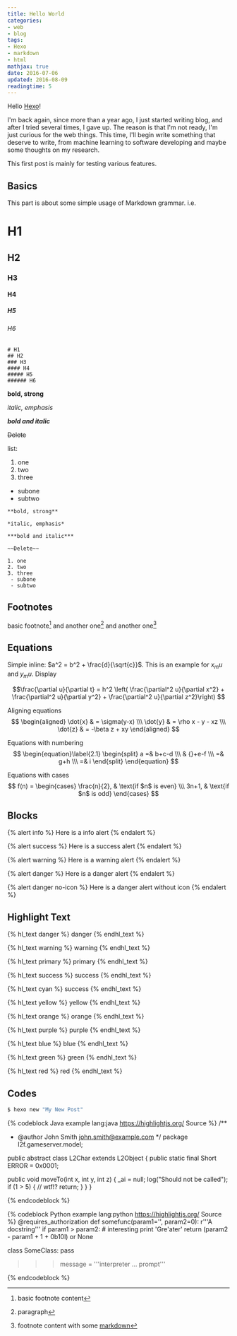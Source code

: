 ```yaml
---
title: Hello World
categories:
- web
- blog
tags:
- Hexo
- markdown
- html
mathjax: true
date: 2016-07-06
updated: 2016-08-09
readingtime: 5
---
```

Hello [Hexo](https://hexo.io/)!

I'm back again, since more than a year ago, I just started writing blog, and after I tried several times, I gave up. The reason is that I'm not ready, I'm just curious for the web things. This time, I'll begin write something that deserve to write, from machine learning to software developing and maybe some thoughts on my research.

This first post is mainly for testing various features.
<!-- more -->

## Basics

This part is about some simple usage of Markdown grammar. i.e.

# H1
## H2
### H3
#### H4
##### H5
###### H6

```
# H1
## H2
### H3
#### H4
##### H5
###### H6
```

**bold, strong**

*italic, emphasis*

***bold and italic***

~~Delete~~

list:
1. one
2. two
3. three
 - subone
 - subtwo

```
**bold, strong**

*italic, emphasis*

***bold and italic***

~~Delete~~

1. one
2. two
3. three
 - subone
 - subtwo
```


## Footnotes

basic footnote[^1]
and another one[^sample]
and another one[^4]

[^1]: basic footnote content
[^sample]: paragraph
[^4]: footnote content with some [markdown](https://en.wikipedia.org/wiki/Markdown)

## Equations


Simple inline: $a^2 = b^2 + \frac{d}{\sqrt{c}}$.
This is an example for $x_mu$ and $y_mu$.
Display

$$\frac{\partial u}{\partial t}
= h^2 \left( \frac{\partial^2 u}{\partial x^2} +
\frac{\partial^2 u}{\partial y^2} +
\frac{\partial^2 u}{\partial z^2}\right)
$$

Aligning equations
$$
\begin{aligned}
\dot{x} & = \sigma(y-x) \\\
\dot{y} & = \rho x - y - xz \\\
\dot{z} & = -\beta z + xy
\end{aligned}
$$


Equations with numbering
$$
\begin{equation}\label{2.1}
\begin{split}
a =& b+c-d \\\
   & {}+e-f \\\
  =& g+h \\\
  =& i
\end{split}
\end{equation}
$$

Equations with cases
$$
f(n) =
\begin{cases}
\frac{n}{2},  & \text{if $n$ is even} \\\
3n+1, & \text{if $n$ is odd}
\end{cases}
$$

## Blocks
{% alert info %}
Here is a info alert
{% endalert %}

{% alert success %}
Here is a success alert
{% endalert %}

{% alert warning %}
Here is a warning alert
{% endalert %}

{% alert danger %}
Here is a danger alert
{% endalert %}

{% alert danger no-icon %}
Here is a danger alert without icon
{% endalert %}

## Highlight Text
{% hl_text danger %}
  danger
{% endhl_text %}

{% hl_text warning %}
  warning
{% endhl_text %}

{% hl_text primary %}
  primary
{% endhl_text %}

{% hl_text success %}
  success
{% endhl_text %}

{% hl_text cyan %}
  success
{% endhl_text %}

{% hl_text yellow %}
  yellow
{% endhl_text %}

{% hl_text orange %}
  orange
{% endhl_text %}

{% hl_text purple %}
  purple
{% endhl_text %}

{% hl_text blue %}
  blue
{% endhl_text %}

{% hl_text green %}
  green
{% endhl_text %}

{% hl_text red %}
  red
{% endhl_text %}


## Codes


``` bash
$ hexo new "My New Post"
```

{% codeblock Java example lang:java https://highlightjs.org/ Source %}
/**
 * @author John Smith <john.smith@example.com>
*/
package l2f.gameserver.model;

public abstract class L2Char extends L2Object {
  public static final Short ERROR = 0x0001;

  public void moveTo(int x, int y, int z) {
    _ai = null;
    log("Should not be called");
    if (1 > 5) { // wtf!?
      return;
    }
  }
}

{% endcodeblock %}

{% codeblock Python example lang:python https://highlightjs.org/ Source %}
@requires_authorization
def somefunc(param1='', param2=0):
    r'''A docstring'''
    if param1 > param2: # interesting
        print 'Gre\'ater'
    return (param2 - param1 + 1 + 0b10l) or None

class SomeClass:
    pass
>>> message = '''interpreter
... prompt'''

{% endcodeblock %}



